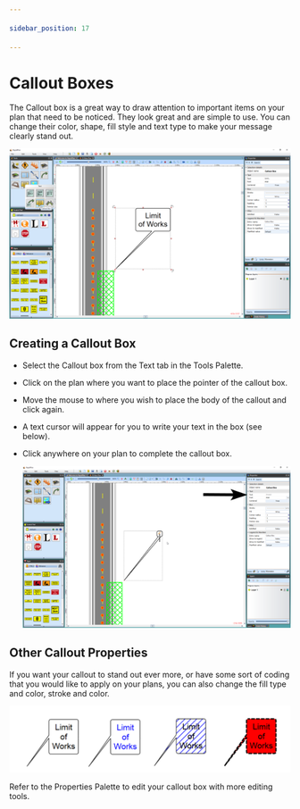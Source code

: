 ```yaml
---

sidebar_position: 17

---
```

# Callout Boxes

The Callout box is a great way to draw attention to important items on your plan that need to be noticed. They look great and are simple to use. You can change their color, shape, fill style and text type to make your message clearly stand out.

![Callout_Box](./assets/Callout_Box.png)

## Creating a Callout Box

- Select the Callout box from the Text tab in the Tools Palette.
- Click on the plan where you want to place the pointer of the callout box.
- Move the mouse to where you wish to place the body of the callout and click again.
- A text cursor will appear for you to write your text in the box (see below).
- Click anywhere on your plan to complete the callout box.

    ![Callout_Box_Ready_for_you_to_Add_your_Text](./assets/Callout_Box_Ready_for_you_to_Add_your_Text.png)

## Other Callout Properties

If you want your callout to stand out ever more, or have some sort of coding that you would like to apply on your plans, you can also change the fill type and color, stroke and color.

![Callout_Box_Variations](./assets/Callout_Box_Variations.png)

Refer to the Properties Palette to edit your callout box with more editing tools.
